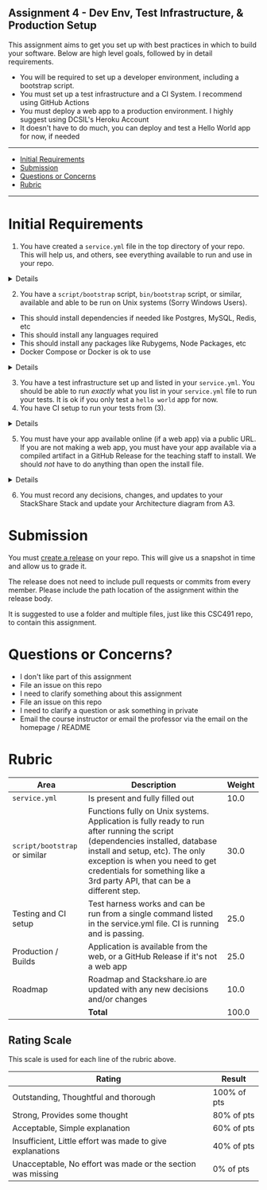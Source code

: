 Assignment 4 - Dev Env, Test Infrastructure, & Production Setup
---

This assignment aims to get you set up with best practices in which to build your software. Below are high level goals, followed by in detail requirements.

- You will be required to set up a developer environment, including a bootstrap script.
- You must set up a test infrastructure and a CI System. I recommend using GitHub Actions
- You must deploy a web app to a production environment. I highly suggest using DCSIL's Heroku Account
- It doesn't have to do much, you can deploy and test a Hello World app for now, if needed

---

- [Initial Requirements](#initial-requirements)
- [Submission](#submission)
- [Questions or Concerns](#questions-or-concerns)
- [Rubric](#rubric)

---

# Initial Requirements

1. You have created a `service.yml` file in the top directory of your repo. This will help us, and others, see everything available to run and use in your repo.

<details markdown="1"><div class="details-box">

```yaml 
tools:
  exceptions: https://...
  logging: https://...
  ci: https://...

services:
  production: https://... (link to the dashboard, not the running app)
  staging: ...

docs:
  getting_started: https://...
  
commands:
  bootstrap: script/bootstrap
  database:
    create: bin/rails db:create
    migrate: bin/rails db:migrate
  server: bin/rails server
```

This should serve as an example. These kinds of files can help you debug, record links to docs, services, tools, and more.

While this is less useful with one app, in an organization with many apps this can be crucial to remembering and finding information.

### Examples

- [F2019 Team Klutch - Javascript](https://github.com/dcsil/klutch/blob/master/app/service.yml)
- [Team App - Rails/Ruby](https://github.com/dcsil/team_app/blob/master/service.yml)

</div></details>

2. You have a `script/bootstrap` script, `bin/bootstrap` script, or similar, available and able to be run on Unix systems (Sorry Windows Users).
  - This should install dependencies if needed like Postgres, MySQL, Redis, etc
  - This should install any languages required
  - This should install any packages like Rubygems, Node Packages, etc
  - Docker Compose or Docker is ok to use

<details markdown="1"><div class="details-box">

  Write a script named `script/bootstrap`, it should setup much of your system for you.

  It is fine if the script targets one operating system (mac, linux, or windows).
  
  Make note of this script in the README of your app. If you have a getting started guide, this can be in there but you should make sure that that guide is mentioned in the README.
  
  Docker and Docker Compose is a good option here

  <h4>Examples:</h4>

  - [Javascript and Node](https://github.com/integrations/jira/blob/master/script/bootstrap)
    - this uses `brew bundle`, which comes from https://brew.sh/
    - `brew bundle` installed everything from the [`Brewfile`](https://github.com/integrations/jira/blob/master/Brewfile)
  - [Ruby and Rails, Team App](https://github.com/dcsil/team_app/blob/master/bin/bootstrap)

</div></details>

3. You have a test infrastructure set up and listed in your `service.yml`. You should be able to run _exactly_ what you list in your `service.yml` file to run your tests. It is ok if you only test a `hello world` app for now.
4. You have CI setup to run your tests from (3).


<details markdown="1"><div class="details-box">

  I recommend [GitHub Actions CI](https://help.github.com/en/actions/automating-your-workflow-with-github-actions).

  <h4>Examples:</h4>

  - [Javascript example for GitHub Actions CI](https://github.com/integrations/jira/pull/295)
  - [Node example for GitHub Actions CI](https://github.com/dcsil/klutch/blob/master/.github/workflows/nodejs.yml)
  - [Ionic example for GitHub Actions CI](https://github.com/dcsil/klutch/blob/master/.github/workflows/ionic.yml)
  - [Ruby example for GitHub Actions CI](https://github.com/dcsil/team_app/blob/master/.github/workflows/ruby.yml)

</div></details>

5. You must have your app available online (if a web app) via a public URL. If you are not making a web app, you must have your app available via a compiled artifact in a GitHub Release for the teaching staff to install. We should *not* have to do anything than open the install file.

<details markdown="1"><div class="details-box">

  You can deploy to Heroku really easily with Ruby, Javascript, Python, Go, PHP, and other languages.
    - You only need the hobby dyno
    - I would recommend Postgres as there is a free hobby database you can use
    - This is not good to host your machine learning experiments
    - It is included in your [GitHub Student Pack](https://education.github.com/pack)

  - [DigitalOcean](https://digitalocean.com), [Amazon AWS](https://aws.amazon.com/), and [Microsoft Azure](https://azure.microsoft.com/en-us/) are other options and also included

</div></details>

6. You must record any decisions, changes, and updates to your StackShare Stack and update your Architecture diagram from A3.

# Submission

You must [create a release](https://help.github.com/en/articles/creating-releases) on your repo.
This will give us a snapshot in time and allow us to grade it.

The release does not need to include pull requests or commits from every member. Please include the path location of the assignment within the release body.

It is suggested to use a folder and multiple files, just like this CSC491 repo, to contain this assignment.
 
# Questions or Concerns?

- I don't like part of this assignment
 - File an issue on this repo
- I need to clarify something about this assignment
 - File an issue on this repo
- I need to clarify a question or ask something in private
 - Email the course instructor or email the professor via the email on the homepage / README

# Rubric
 
| Area | Description| Weight |
| --- | --- | --- |
| `service.yml` | Is present and fully filled out | 10.0 |
| `script/bootstrap` or similar | Functions fully on Unix systems. Application is fully ready to run after running the script (dependencies installed, database install and setup, etc). The only exception is when you need to get credentials for something like a 3rd party API, that can be a different step. | 30.0
| Testing and CI setup | Test harness works and can be run from a single command listed in the service.yml file. CI is running and is passing. | 25.0
| Production / Builds | Application is available from the web, or a GitHub Release if it's not a web app | 25.0 |
| Roadmap | Roadmap and Stackshare.io are updated with any new decisions and/or changes | 10.0 |
| | **Total** | 100.0 |


## Rating Scale

This scale is used for each line of the rubric above.

| Rating | Result |
| --- | --- |
| Outstanding, Thoughtful and thorough | 100% of pts | 
| Strong, Provides some thought | 80% of pts |
| Acceptable, Simple explanation | 60% of pts |
| Insufficient, Little effort was made to give explanations | 40% of pts |
| Unacceptable, No effort was made or the section was missing | 0% of pts |
